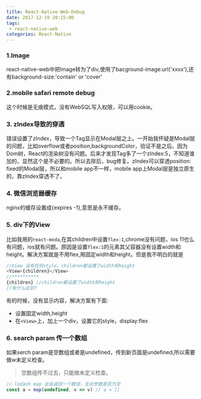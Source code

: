 ```yaml
---
title: React-Native-Web-Debug
date: 2017-12-19 20:15:00
tags:
 - react-native-web
categories: React-Native
---
```


### 1.Image
react-native-web中把Image转为了div,使用了bacground-image:url('xxxx'),还有background-size:'contain' or 'cover'

### 2.mobile safari remote debug
这个时候是无痕模式，没有WebSQL写入权限，可以用cookie。

### 3. zIndex导致的穿透
错误设置了zIndex，导致一个Tag显示在Modal层之上。一开始我怀疑是Modal层的问题，比如overflow或者position,backgroundColor，验证不是之后。因为Dom树，React的渲染树没有问题。后来才发现Tag多了一个zIndex:5，不知道谁加的，显然这个是不必要的。所以去除后，bug修复。zIndex可以穿透position: fixed的Modal层，所以和mobile app不一样，mobile app上Modal层是独立原生的，靠zIndex穿透不了。

### 4. 微信浏览器缓存
nginx的缓存设置成{expires -1},意思是永不缓存。

### 5. div下的View
比如我用的`react-moda`,在其children中设置`flex:1`,chrome没有问题，ios 11也么有问题，ios就有问题。原因是设置`flex:1`的元素其父容器没有设置width和height。解决方案就是不用flex,用固定width和height。但是我不明白的就是
``` js
//View 没有任何style。children都设置了width和height
<View>{children}</View> 
//**********
{children} //children都设置了width和height
//有什么区别?
```
有的时候，没有显示内容，解决方案有下面:

  - 设置固定width,height
  - 在`<View>`上，加上一个div，设置它的style，display:flex

### 6. search param 传一个数组
如果serch param是空数组或者是undefined，传到新页面是undefined,所以需要做w未定义检查。
> 空数组传不过去，只能做未定义检查。
``` js
// lodash map 总会返回一个数组，无论参数是否为空
const a = map(undefined, v => v) // a = []
```